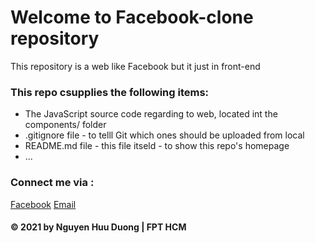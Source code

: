 # Welcome to Facebook-clone repository
This repository is a web like Facebook but it just in front-end

### This repo csupplies the following items:
* The JavaScript source code regarding to web, located int the components/ folder
* .gitignore file - to telll Git which ones should be uploaded from local
* README.md file - this file itseld - to show this repo's homepage
* ...
### Connect me via :
[Facebook](https://facebook.com/duongnh309)
[Email](mailto:parkunduong@gmail.com)



#### © 2021 by Nguyen Huu Duong | FPT HCM
